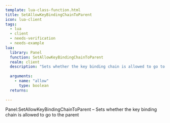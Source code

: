 ```yaml
---
template: lua-class-function.html
title: SetAllowKeyBindingChainToParent
icon: lua-client
tags:
  - lua
  - client
  - needs-verification
  - needs-example
lua:
  library: Panel
  function: SetAllowKeyBindingChainToParent
  realm: client
  description: "Sets whether the key binding chain is allowed to go to the parent"
  
  arguments:
    - name: "allow"
      type: boolean
  returns:
    
---
```


<div class="lua__search__keywords">
Panel:SetAllowKeyBindingChainToParent &#x2013; Sets whether the key binding chain is allowed to go to the parent
</div>
